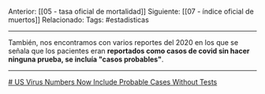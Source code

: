 Anterior: [[05 - tasa oficial de mortalidad]]
Siguiente: [[07 - índice oficial de muertos]]
Relacionado:
Tags: #estadisticas

------------------------------------------------------

También, nos encontramos con varios reportes del 2020 en los que se señala que los pacientes eran **reportados como casos de covid sin hacer ninguna prueba, se incluía "casos probables"**.

-------------------------------------------------------------------

[# US Virus Numbers Now Include Probable Cases Without Tests](https://www.usnews.com/news/health-news/articles/2020-04-15/us-virus-numbers-now-include-probable-cases-without-tests)  

 